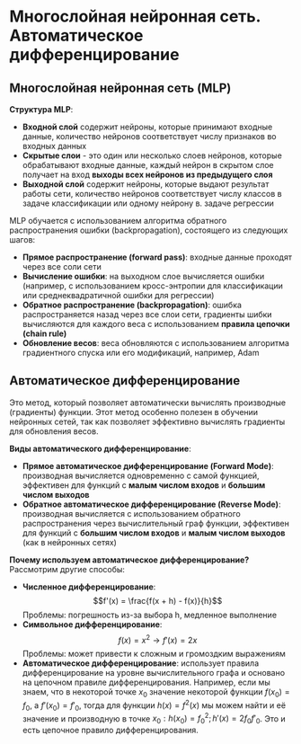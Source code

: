 # Многослойная нейронная сеть. Автоматическое дифференцирование

## Многослойная нейронная сеть (MLP)

**Структура MLP**:
- **Входной слой** содержит нейроны, которые принимают входные данные, количество нейронов соответствует числу признаков во входных данных
- **Скрытые слои** - это один или несколько слоев нейронов, которые обрабатывают входные данные, каждый нейрон в скрытом слое получает на вход **выходы всех нейронов из предыдущего слоя**
- **Выходной слой** содержит нейроны, которые выдают результат работы сети, количество нейронов соответствует числу классов в задаче классификации или одному нейрону в. задаче регрессии

MLP обучается с использованием алгоритма обратного распространения ошибки (backpropagation), состоящего из следующих шагов:
- **Прямое распространение (forward pass)**: входные данные проходят через все соли сети
- **Вычисление ошибки**: на выходном слое вычисляется ошибки (например, с использованием кросс-энтропии для классификации или среднеквадратичной ошибки для регрессии)
- **Обратное распространение (backpropagation)**: ошибка распространяется назад через все слои сети, градиенты шибки вычисляются для каждого веса с использованием **правила цепочки (chain rule)**
- **Обновление весов**: веса обновляются с использованием алгоритма градиентного спуска или его модификаций, например, Adam

## Автоматическое дифференцирование

Это метод, который позволяет автоматически вычислять производные (градиенты) функции. Этот метод особенно полезен в обучении нейронных сетей, так как позволяет эффективно вычислять градиенты для обновления весов.

**Виды автоматического дифференцирование**:
- **Прямое автоматическое дифференцирование (Forward Mode)**: производная вычисляется одновременно с самой функцией, эффективен для функций с **малым числом входов** и **большим числом выходов**
- **Обратное автоматическое дифференцирование (Reverse Mode)**: производная вычисляется с использованием обратного распространения через вычислительный граф функции, эффективен для функций с **большим числом входов** и **малым числом выходов** (как в нейронных сетях)

**Почему используем автоматическое дифференцирование?**
Рассмотрим другие способы:
- **Численное дифференцирование**: $$f'(x) = \frac{f(x + h) - f(x)}{h}$$ Проблемы: погрешность из-за выбора h, медленное выполнение
- **Символьное дифференцирование**: $$f(x) = x^2 \to f'(x) = 2x$$Проблемы: может привести к сложным и громоздким выражениям
- **Автоматическое дифференцирование**: использует правила дифференцирование на уровне вычислительного графа и основано на цепочном правиле дифференцирования. Например, если мы знаем, что в некоторой точке $x_0$ значение некоторой функции $f(x_0) = f_0$, а $f'(x_0) = f'_0$, тогда для функции $h(x) = f^2(x)$ мы можем найти и её значение и производную в точке $x_0: h(x_0) = f^2_0; h'(x) = 2f_0f'_0$. Это и есть цепочное правило дифференцирования.
